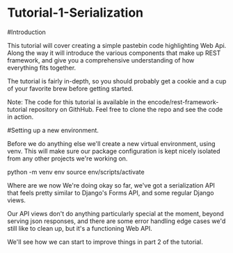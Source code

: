 # Tutorial-1-Serialization

#Introduction

This tutorial will cover creating a simple pastebin code highlighting Web Api. Along the way it will introduce the various components that make up REST framework, and give you a comprehensive understanding of how everything fits together.

The tutorial is fairly in-depth, so you should probably get a cookie and a cup of your favorite brew before getting started.

Note: The code for this tutorial is available in the encode/rest-framework-tutorial repository on GithHub. Feel free to clone the repo and see the code in action.

#Setting up a new environment.

Before we do anything else we'll create a new virtual environment, using venv. This will make sure our package configuration is kept nicely isolated from any other projects we're working on.

python -m venv env
source env/scripts/activate




Where are we now
We're doing okay so far, we've got a serialization API that feels pretty similar to Django's Forms API, and some regular Django views.

Our API views don't do anything particularly special at the moment, beyond serving json responses, and there are some error handling edge cases we'd still like to clean up, but it's a functioning Web API.

We'll see how we can start to improve things in part 2 of the tutorial.

